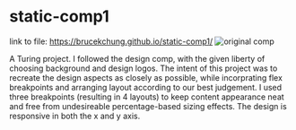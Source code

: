 # static-comp1
link to file: https://brucekchung.github.io/static-comp1/
![original comp](images/original-comp.png "Original Comp")

A Turing project. I followed the design comp, with the given liberty of choosing background and design logos. The intent of this project was to recreate the design aspects as closely as possible, while incorprating flex breakpoints and arranging layout according to our best judgement.  I used three breakpoints (resulting in 4 layouts) to keep content appearance neat and free from undesireable percentage-based sizing effects. The design is responsive in both the x and y axis.


